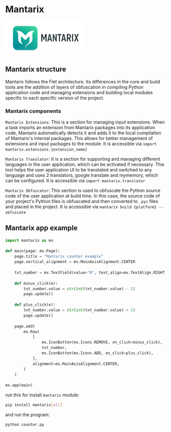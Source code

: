 # Mantarix

<img src="media/loading-animation.png" width="50%"/>

## Mantarix structure
Mantarix follows the Flet architecture. Its differences in the core and build tools are the addition of layers of obfuscation in compiling Python application code and managing extensions and building local modules specific to each specific version of the project.

### Mantarix components
``Mantarix Extensions``: This is a section for managing input extensions. When a task imports an extension from Mantarix packages into its application code, Mantarix automatically detects it and adds it to the local compilation of Mantarix's internal packages. This allows for better management of extensions and input packages to the module. It is accessible via `import mantarix.extensions.{extension_name}`


``Mantarix Translator``: It is a section for supporting and managing different languages ​​in the user application, which can be activated if necessary. This tool helps the user application UI to be translated and switched to any language and uses 2 translators, google translate and mymemory, which can be configured. It is accessible via `import mantarix.translator`


``Mantarix Obfuscator``: This section is used to obfuscate the Python source code of the user application at build time. In this case, the source code of your project's Python files is obfuscated and then converted to `.pyc` files and placed in the project. It is accessible via `mantarix build {platform} --obfuscate`


## Mantarix app example

```python title="counter.py"
import mantarix as mx

def main(page: mx.Page):
    page.title = "Mantarix counter example"
    page.vertical_alignment = mx.MainAxisAlignment.CENTER

    txt_number = mx.TextField(value="0", text_align=mx.TextAlign.RIGHT, width=100)

    def minus_click(e):
        txt_number.value = str(int(txt_number.value) - 1)
        page.update()

    def plus_click(e):
        txt_number.value = str(int(txt_number.value) + 1)
        page.update()

    page.add(
        mx.Row(
            [
                mx.IconButton(mx.Icons.REMOVE, on_click=minus_click),
                txt_number,
                mx.IconButton(mx.Icons.ADD, on_click=plus_click),
            ],
            alignment=mx.MainAxisAlignment.CENTER,
        )
    )

mx.app(main)
```

run this for install `mantarix` module:

```bash
pip install mantarix[all]
```

and run the program:

```bash
python counter.py
```